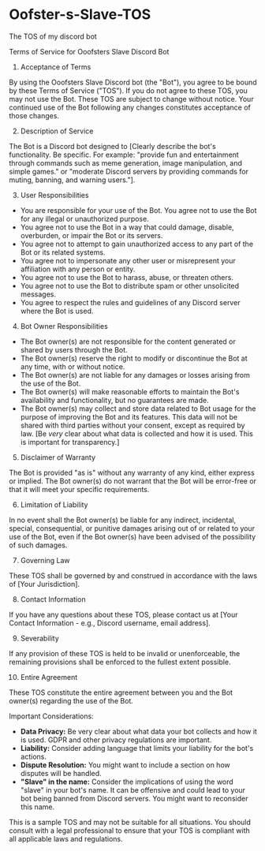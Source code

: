 # Oofster-s-Slave-TOS
The TOS of my discord bot

Terms of Service for Ooofsters Slave Discord Bot

1. Acceptance of Terms

By using the Ooofsters Slave Discord bot (the "Bot"), you agree to be bound by these Terms of Service ("TOS"). If you do not agree to these TOS, you may not use the Bot.  These TOS are subject to change without notice.  Your continued use of the Bot following any changes constitutes acceptance of those changes.

2. Description of Service

The Bot is a Discord bot designed to [Clearly describe the bot's functionality.  Be specific.  For example: "provide fun and entertainment through commands such as meme generation, image manipulation, and simple games." or "moderate Discord servers by providing commands for muting, banning, and warning users."].

3. User Responsibilities

*   You are responsible for your use of the Bot. You agree not to use the Bot for any illegal or unauthorized purpose.
*   You agree not to use the Bot in a way that could damage, disable, overburden, or impair the Bot or its servers.
*   You agree not to attempt to gain unauthorized access to any part of the Bot or its related systems.
*   You agree not to impersonate any other user or misrepresent your affiliation with any person or entity.
*   You agree not to use the Bot to harass, abuse, or threaten others.
*   You agree not to use the Bot to distribute spam or other unsolicited messages.
*   You agree to respect the rules and guidelines of any Discord server where the Bot is used.

4. Bot Owner Responsibilities

*   The Bot owner(s) are not responsible for the content generated or shared by users through the Bot.
*   The Bot owner(s) reserve the right to modify or discontinue the Bot at any time, with or without notice.
*   The Bot owner(s) are not liable for any damages or losses arising from the use of the Bot.
*   The Bot owner(s) will make reasonable efforts to maintain the Bot's availability and functionality, but no guarantees are made.
*   The Bot owner(s) may collect and store data related to Bot usage for the purpose of improving the Bot and its features. This data will not be shared with third parties without your consent, except as required by law.  [Be *very* clear about what data is collected and how it is used.  This is important for transparency.]

5. Disclaimer of Warranty

The Bot is provided "as is" without any warranty of any kind, either express or implied. The Bot owner(s) do not warrant that the Bot will be error-free or that it will meet your specific requirements.

6. Limitation of Liability

In no event shall the Bot owner(s) be liable for any indirect, incidental, special, consequential, or punitive damages arising out of or related to your use of the Bot, even if the Bot owner(s) have been advised of the possibility of such damages.

7. Governing Law

These TOS shall be governed by and construed in accordance with the laws of [Your Jurisdiction].

8. Contact Information

If you have any questions about these TOS, please contact us at [Your Contact Information - e.g., Discord username, email address].

9. Severability

If any provision of these TOS is held to be invalid or unenforceable, the remaining provisions shall be enforced to the fullest extent possible.

10. Entire Agreement

These TOS constitute the entire agreement between you and the Bot owner(s) regarding the use of the Bot.

Important Considerations:

*   **Data Privacy:**  Be very clear about what data your bot collects and how it is used.  GDPR and other privacy regulations are important.
*   **Liability:**  Consider adding language that limits your liability for the bot's actions.
*   **Dispute Resolution:**  You might want to include a section on how disputes will be handled.
*   **"Slave" in the name:**  Consider the implications of using the word "slave" in your bot's name. It can be offensive and could lead to your bot being banned from Discord servers.  You might want to reconsider this name.

This is a sample TOS and may not be suitable for all situations.  You should consult with a legal professional to ensure that your TOS is compliant with all applicable laws and regulations.

